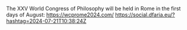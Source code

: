 The XXV World Congress of Philosophy will be held in Rome in the first days of August: https://wcprome2024.com/ https://social.dfaria.eu/?hashtag=2024-07-21T10:38:24Z